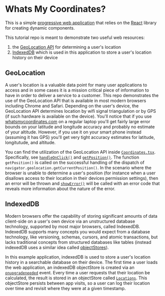 # Whats My Coordinates?

This is a simple [progressive web application](https://developer.mozilla.org/en-US/docs/Web/Progressive_web_apps) that relies on the
[React](https://react.dev/) library for creating dynamic components. 

This tutorial repo is meant to demonstrate two useful web resources:

1. the [GeoLocation API](https://developer.mozilla.org/en-US/docs/Web/API/Geolocation_API) for determining a user's location
2. [IndexedDB](https://developer.mozilla.org/en-US/docs/Web/API/IndexedDB_API) which is used in this application to store a user's location history on their device

## GeoLocation

A user's location is a valuable data point for many user applications to access and in some cases it is a mission critical piece of information to have in order to
deliver a service to a customer. This repo demonstrates the use of the GeoLocation API that is available in most modern browsers including Chrome and Safari. Depending on the user's device, the GeoLocation API determines location by wifi signal triangulation or by GPS (if such hardware is available on the device). You'll notice that if you use [whatsmycoordinates.com](https://whatsmycoordinates.com) on a regular laptop you'll get fairly large error bounds on your latitude and longitude accuracy and probably no estimate of your altitude. However, if you use it on your smart phone instead (assuming it has GPS) you'll get very tight accuracy estimates for latitude, longitutude, and altitude. 

You can find the utilization of the GeoLocation API inside [`Coordinates.tsx`](/src/Coordinates.tsx). Specifically, see [`handleOnClick()`](/src/Coordinates.tsx#L63) and [`getPosition()`](/src/Coordinates.tsx#L73). The function `getPosition()` is called on the successful handling of the dispatch of `navigator.geolocation.getCurrentPosition()`. In the scenario where the browser is unable to determine a user's position (for instance when a user disallows access to their location in their devices permission settings), then an error will be thrown and [`showError()`](/src/Coordinates.tsx#L119) will be called with an error code that reveals more information about the nature of the error. 

## IndexedDB

Modern browsers offer the capability of storing significant amounts of data client-side on a user's own device via an unstructured database technology, supported by most major browsers, called IndexedDB. IndexedDB supports many concepts you would expect from a database technology, like versioning, schemas, cursors, and atomic transactions, but lacks traditional concepts from structured databases like tables (instead indexedDB uses a similar idea called [objectStores](https://developer.mozilla.org/en-US/docs/Web/API/IDBObjectStore)).

In this example application, indexedDB is used to store a user's location history in a searchable database on their device. The first time a user loads the web application, an indexedDB objectStore is created via an [`onupgradeneeded`](/src/Coordinates.tsx#L32) event. Every time a user requests that their location be calculated, the result is stored in an objectStore called [`Locations`](/src/Coordinates.tsx#L90). This objectStore persists between app visits, so a user can log their location over time and revisit where they were at a given timestamp. 
